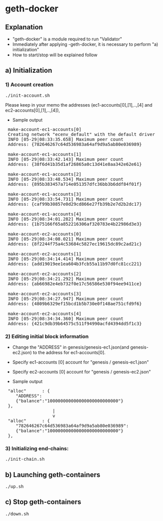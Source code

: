 <!--
 Copyright 2019-2020 Fujitsu Laboratories Ltd.
 SPDX-License-Identifier: Apache-2.0

 README.md
-->
# geth-docker

## Explanation
- "geth-docker" is a module required to run "Validator"
- Immediately after applying -geth-docker, it is necessary to perform "a) initialization"
- How to start/stop will be explained follow

## a) Initialization
### 1) Account creation
<pre>
./init-account.sh
</pre>

Please keep in your memo the addresses (ec1-accounts[0],[1],..,[4] and ec2-accounts[0],[1],..,[4]),

* Sample output
<pre>
 make-account-ec1-accounts[0]
 Creating network "ecenv_default" with the default driver
 INFO [05-29|08:33:35.658] Maximum peer count                       ETH=25 LES=0 total=25
 Address: {782646267c64d536983a64af9d9a5ab80e036989}
 
 make-account-ec1-accounts[1]
 INFO [05-29|08:33:42.143] Maximum peer count                       ETH=25 LES=0 total=25
 Address: {38f6d41b35d1af26865a0c13d41e8aa342e62e61}
 
 make-account-ec1-accounts[2]
 INFO [05-29|08:33:48.534] Maximum peer count                       ETH=25 LES=0 total=25
 Address: {895b383457a714e051357dfc36bb3b6ddf84f01f}
 
 make-account-ec1-accounts[3]
 INFO [05-29|08:33:54.731] Maximum peer count                       ETH=25 LES=0 total=25
 Address: {caf99b30857e0d29cd866e27fb39b2e7d2b2dc17}
 
 make-account-ec1-accounts[4]
 INFO [05-29|08:34:01.282] Maximum peer count                       ETH=25 LES=0 total=25
 Address: {1b75166f65a852216306af320783e4b22986d3e3}
 
 make-account-ec2-accounts[0]
 INFO [05-29|08:34:08.021] Maximum peer count                       ETH=25 LES=0 total=25
 Address: {8f2244f75a4c53684c5827ec19615dc89c2ad21c}
 
 make-account-ec2-accounts[1]
 INFO [05-29|08:34:14.414] Maximum peer count                       ETH=25 LES=0 total=25
 Address: {add19019ee1ea604b3fcb55a11b97d0fc81cc221}
 
 make-account-ec2-accounts[2]
 INFO [05-29|08:34:21.292] Maximum peer count                       ETH=25 LES=0 total=25
 Address: {ab66982e4eb732f0e17c56586e530f94ee9411ce}
 
 make-account-ec2-accounts[3]
 INFO [05-29|08:34:27.947] Maximum peer count                       ETH=25 LES=0 total=25
 Address: {4809b6329ef15bcd1b5b730e0f148ae751cfd9f6}
 
 make-account-ec2-accounts[4]
 INFO [05-29|08:34:34.360] Maximum peer count                       ETH=25 LES=0 total=25
 Address: {421c9db39b64575c511f94990acfd4394dd5f1c3}
</pre>

### 2) Editing initial block information
* Change the "ADDRESS" in genesis/genesis-ec1.json(and genesis-ec2.json) to the address for ec1-accounts[0].

 * Specify ec1-accounts [0] account for "genesis / genesis-ec1.json"
 * Specify ec2-accounts [0] account for "genesis / genesis-ec2.json"

* Sample output

<pre>
 "alloc"      : {
 	"ADDRESS":
 	{"balance":"100000000000000000000000000"}
 },
                  |
                  v
 "alloc"      : {
 	"782646267c64d536983a64af9d9a5ab80e036989":
 	{"balance":"100000000000000000000000000"}
 },
</pre>

### 3) Initializing end-chains:
<pre>
./init-chain.sh
</pre>

## b) Launching geth-containers
<pre>
./up.sh
</pre>


## c) Stop geth-containers
<pre>
./down.sh
</pre>

